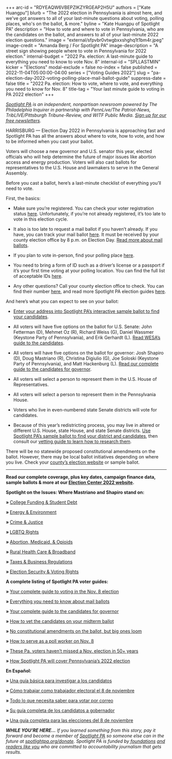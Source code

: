 +++
arc-id = "RDYEAQW6VBEPZIKZYRGEAP2H5U"
authors = ["Kate Huangpu"]
blurb = "The 2022 election in Pennsylvania is almost here, and we've got answers to all of your last-minute questions about voting, polling places, who's on the ballot, & more."
byline = "Kate Huangpu of Spotlight PA"
description = "How to vote and where to vote in Pennsylvania, who are the candidates on the ballot, and answers to all of your last-minute 2022 election questions."
image = "external/sfpvbr0vtwgbxxshghq1t1bm4r.jpeg"
image-credit = "Amanda Berg / For Spotlight PA"
image-description = "A street sign showing people where to vote in Pennsylvania for 2022 election."
internal-budget = "2022 Pa. election: A last-minute guide to everything you need to know to vote Nov. 8"
internal-id = "SPLLASTMIN"
kicker = "Elections"
modal-exclude = false
no-index = false
published = 2022-11-04T05:00:00-04:00
series = ["Voting Guides 2022"]
slug = "pa-election-day-2022-voting-polling-place-mail-ballot-guide"
suppress-date = false
title = "2022 Pa. election: How to vote, where to vote, and everything you need to know for Nov. 8"
title-tag = "Your last minute guide to voting in PA 2022 election"
+++

<a href="https://www.spotlightpa.org/"><i>Spotlight PA</i></a><i> is an independent, nonpartisan newsroom powered by The Philadelphia Inquirer in partnership with PennLive/The Patriot-News, TribLIVE/Pittsburgh Tribune-Review, and WITF Public Media. </i><a href="https://www.spotlightpa.org/newsletters"><i>Sign up for our free newsletters</i></a><i>.</i>

HARRISBURG — Election Day 2022 in Pennsylvania is approaching fast and Spotlight PA has all the answers about where to vote, how to vote, and how to be informed when you cast your ballot.

Voters will choose a new governor and U.S. senator this year, elected officials who will help determine the future of major issues like abortion access and energy production. Voters will also cast ballots for representatives to the U.S. House and lawmakers to serve in the General Assembly.

<script src="https://www.spotlightpa.org/embed.js" async></script><div data-spl-embed-version="1" data-spl-src="https://www.spotlightpa.org/embeds/newsletter/"></div>

Before you cast a ballot, here’s a last-minute checklist of everything you’ll need to vote.

First, the basics:

- Make sure you’re registered. You can check your voter registration status <a href="https://www.pavoterservices.pa.gov/pages/voterregistrationstatus.aspx">here</a>. Unfortunately, if you’re not already registered, it’s too late to vote in this election cycle.

- It also is too late to request a mail ballot if you haven’t already. If you have, you can track your mail ballot <a href="https://www.pavoterservices.pa.gov/Pages/BallotTracking.aspx">here</a>. It must be received by your county election office by 8 p.m. on Election Day. <a href="https://www.spotlightpa.org/news/2022/09/pa-election-2022-mail-voting-ballot-how-to-request-fill-out-return/">Read more about mail ballots</a>.

- If you plan to vote in-person, find your polling place <a href="https://www.pavoterservices.pa.gov/Pages/PollingPlaceInfo.aspx">here</a>.

- You need to bring a form of ID such as a driver’s license or a passport if it’s your first time voting at your polling location. You can find the full list of acceptable IDs <a href="https://www.vote.pa.gov/Register-to-Vote/Pages/Voter-ID-for-First-Time-Voters.aspx">here</a>.

- Any other questions? Call your county election office to check. You can find their number <a href="https://www.vote.pa.gov/Resources/Pages/Contact-Your-Election-Officials.aspx">here</a>, and read more Spotlight PA election guides <a href="https://www.spotlightpa.org/elections/">here</a>.

And here’s what you can expect to see on your ballot:

- <a href="https://www.spotlightpa.org/elections/">Enter your address into Spotlight PA’s interactive sample ballot to find your candidates</a>.

- All voters will have five options on the ballot for U.S. Senate: John Fetterman (D), Mehmet Oz (R), Richard Weiss (G), Daniel Wassmer (Keystone Party of Pennsylvania), and Erik Gerhardt (L). <a href="https://www.wesa.fm/wesa-voter-guide/pennsylvania-u-s-senate-a-guide-to-the-2022-election-and-candidates">Read WESA’s guide to the candidates</a>.

- All voters will have five options on the ballot for governor: Josh Shapiro (D), Doug Mastriano (R), Christina Digiulio (G), Joe Soloski (Keystone Party of Pennsylvania), and Matt Hackenburg (L). <a href="https://www.spotlightpa.org/news/2022/09/pa-election-2022-mastriano-shapiro-governor-race-complete-guide/">Read our complete guide to the candidates for governor</a>.

- All voters will select a person to represent them in the U.S. House of Representatives.

- All voters will select a person to represent them in the Pennsylvania House.

- Voters who live in even-numbered state Senate districts will vote for candidates.

- Because of this year’s redistricting process, you may live in altered or different U.S. House, state House, and state Senate districts. <a href="https://www.spotlightpa.org/elections/">Use Spotlight PA’s sample ballot to find your district and candidates</a>, then consult our <a href="https://www.spotlightpa.org/news/2022/09/pa-election-2022-mastriano-shapiro-fetterman-oz-candidates-vetting-guide/">vetting guide to learn how to research them</a>.

There will be no statewide proposed constitutional amendments on the ballot. However, there may be local ballot initiatives depending on where you live. Check your <a href="https://www.vote.pa.gov/Resources/Pages/Contact-Your-Election-Officials.aspx">county’s election website</a> or sample ballot.

<script src="https://www.spotlightpa.org/embed.js" async></script><div data-spl-embed-version="1" data-spl-src="https://www.spotlightpa.org/embeds/donate/?eyebrow_text=SUPPORT%20SPOTLIGHT%20PA&cta_text=YES%2C%20I%20WANT%20TO%20CONTRIBUTE&teaser_text=The%20future%20of%20Spotlight%20PA%20depends%20on%20your%20support.%20Make%20a%20tax-deductible%20gift%20now%20to%20ensure%20this%20vital%20journalism%20can%20continue%20in%202023.%20As%20a%20special%20bonus%2C%20%3Cb%3Eall%20gifts%20will%20be%20DOUBLED."></div>

<hr>

<b>Read our complete coverage, plus key dates, campaign finance data, sample ballots &amp; more at our </b><a href="https://www.spotlightpa.org/elections/"><b>Election Center 2022 website</b></a><b>.</b>

<b>Spotlight on the Issues: Where Mastriano and Shapiro stand on:</b>

<b>» </b><a href="https://www.spotlightpa.org/news/2022/10/pa-election-2022-shapiro-mastriano-governor-higher-education-explainer/">College Funding &amp; Student Debt</a>

<b>» </b><a href="https://www.spotlightpa.org/news/2022/10/pa-election-2022-mastriano-shapiro-environment-rggi-fracking/">Energy &amp; Environment</a>

<b>» </b><a href="https://www.spotlightpa.org/news/2022/09/pa-election-2022-mastriano-shapiro-governor-race-crime-prison-bail-reform/">Crime &amp; Justice</a>

<b>» </b><a href="https://www.spotlightpa.org/news/2022/09/pa-election-2022-mastriano-shapiro-governor-race-lgbtq-rights-issues/">LGBTQ Rights</a>

<b>» </b><a href="https://www.spotlightpa.org/news/2022/10/pa-election-2022-mastriano-shapiro-opioid-medicaid-abortion-health-issues/">Abortion, Medicaid, &amp; Opioids</a>

<b>» </b><a href="https://www.spotlightpa.org/news/2022/10/pa-election-2022-mastriano-shapiro-broadband-rural-farms-health-care/">Rural Health Care &amp; Broadband</a>

<b>» </b><a href="https://www.spotlightpa.org/news/2022/10/pa-election-2022-governor-mastriano-shapiro-inflation-gas-tax/">Taxes &amp; Business Regulations</a>

<b>» </b><a href="https://www.spotlightpa.org/news/2022/10/pa-election-2022-mastriano-shapiro-fraud-mail-voting-security/">E</a><a href="https://www.spotlightpa.org/news/2022/10/pa-election-2022-mastriano-shapiro-fraud-mail-voting-security/">lection Security &amp; Voting Rights</a>

<b>A complete listing of Spotlight PA voter guides: </b>

<b>» </b><a href="https://www.spotlightpa.org/news/2022/10/pa-election-day-2022-november-polling-place-mail-ballots/">Your complete guide to</a><a href="https://www.spotlightpa.org/news/2022/10/pa-election-day-2022-november-polling-place-mail-ballots/"> </a><a href="https://www.spotlightpa.org/news/2022/10/pa-election-day-2022-november-polling-place-mail-ballots/">voting in the</a><a href="https://www.spotlightpa.org/news/2022/10/pa-election-day-2022-november-polling-place-mail-ballots/"> Nov. 8 election</a>

<b>» </b><a href="https://www.spotlightpa.org/news/2022/09/pa-election-2022-mail-voting-ballot-how-to-request-fill-out-return/">Everything you need to know about mail ballot</a><a href="https://www.spotlightpa.org/news/2022/09/pa-election-2022-mail-voting-ballot-how-to-request-fill-out-return/">s</a>

<b>» </b><a href="https://www.spotlightpa.org/news/2022/09/pa-election-2022-mastriano-shapiro-governor-race-complete-guide/">Your complete guide to the candidates for governor</a>

<b>» </b><a href="https://www.spotlightpa.org/news/2022/09/pa-election-2022-mastriano-shapiro-fetterman-oz-candidates-vetting-guide/">How to vet the candidates on your midterm ballot</a>

<b>» </b><a href="https://www.spotlightpa.org/news/2022/09/pa-election-2022-constitutional-amendments-abortion-voter-id/">No constitutional amendments on the ballot, but big ones loom</a>

<b>» </b><a href="https://www.spotlightpa.org/news/2022/09/pa-election-2022-poll-worker-guide-how-to-explainer/">How to serve as a poll worker on Nov. 8</a>

<b>» </b><a href="https://www.spotlightpa.org/news/2022/09/pa-election-voters-hall-of-fame-interview/">These Pa. voters haven’t missed a Nov. election in 50+ years</a>

<b>» </b><a href="https://www.spotlightpa.org/news/2022/09/pa-election-2022-mastriano-shapiro-governor-our-coverage-explainer/">How Spotlight PA will cover Pennsylvania’s 2022 election</a>

<b>En Español:</b>

<b>» </b><a href="https://www.spotlightpa.org/news/2022/10/pa-eleccion-2022-mastriano-shapiro-fetterman-oz-candidatos-investigacion-guia/">Una guía básica para investigar a los candidatos</a>

<b>» </b><a href="https://www.spotlightpa.org/news/2022/09/pa-eleccion-2022-trabajador-electoral-completa-guia/">Cómo trabajar como trabajador electoral el 8 de noviembre</a>

<b>» </b><a href="https://www.spotlightpa.org/news/2022/09/pa-eleccion-2022-votacion-por-correo-boleta-como-solicitar-llenar-devolver/">Todo lo que necesita saber para votar por correo</a>

<b>» </b><a href="https://www.spotlightpa.org/news/2022/09/pa-elecci%C3%B3n-2022-mastriano-shapiro-gobernador-candidatura-completa-gu%C3%ADa/">Su guía completa de los candidatos a gobernador</a>

<b>» </b><a href="https://www.spotlightpa.org/news/2022/10/pa-eleccion-2022-papeletas-por-correo-lugar-de-votacion-guia/">Una guía completa para las elecciones del 8 de noviembre</a>

<i><b>WHILE YOU’RE HERE...</b></i><i> If you learned something from this story, pay it forward and become a member of </i><a href="https://www.spotlightpa.org/"><i>Spotlight PA</i></a><i> so someone else can in the future at </i><a href="https://www.spotlightpa.org/donate"><i>spotlightpa.org/donate</i></a><i>. Spotlight PA is funded by</i><a href="https://www.spotlightpa.org/support"><i> foundations</i></a><i> </i><a href="https://www.spotlightpa.org/support"><i>and readers like you</i></a><i> who are committed to accountability journalism that gets results.</i>
